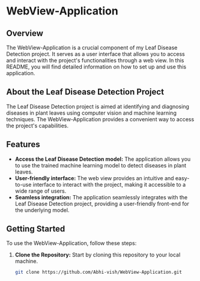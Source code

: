 # WebView-Application

## Overview
The WebView-Application is a crucial component of my Leaf Disease Detection project. It serves as a user interface that allows you to access and interact with the project's functionalities through a web view. In this README, you will find detailed information on how to set up and use this application.

## About the Leaf Disease Detection Project
The Leaf Disease Detection project is aimed at identifying and diagnosing diseases in plant leaves using computer vision and machine learning techniques. The WebView-Application provides a convenient way to access the project's capabilities.

## Features
- **Access the Leaf Disease Detection model:** The application allows you to use the trained machine learning model to detect diseases in plant leaves.
- **User-friendly interface:** The web view provides an intuitive and easy-to-use interface to interact with the project, making it accessible to a wide range of users.
- **Seamless integration:** The application seamlessly integrates with the Leaf Disease Detection project, providing a user-friendly front-end for the underlying model.

## Getting Started
To use the WebView-Application, follow these steps:

1. **Clone the Repository:** Start by cloning this repository to your local machine.
   
   ```bash
   git clone https://github.com/Abhi-vish/WebView-Application.git
